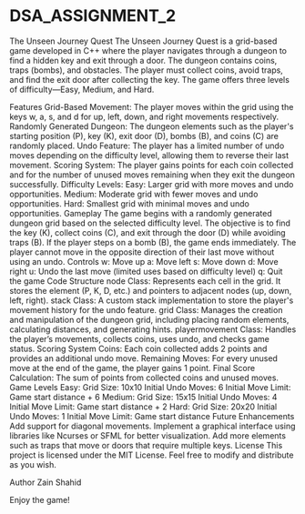 # DSA_ASSIGNMENT_2
The Unseen Journey Quest
The Unseen Journey Quest is a grid-based game developed in C++ where the player navigates through a dungeon to find a hidden key and exit through a door. The dungeon contains coins, traps (bombs), and obstacles. The player must collect coins, avoid traps, and find the exit door after collecting the key. The game offers three levels of difficulty—Easy, Medium, and Hard.

Features
Grid-Based Movement: The player moves within the grid using the keys w, a, s, and d for up, left, down, and right movements respectively.
Randomly Generated Dungeon: The dungeon elements such as the player's starting position (P), key (K), exit door (D), bombs (B), and coins (C) are randomly placed.
Undo Feature: The player has a limited number of undo moves depending on the difficulty level, allowing them to reverse their last movement.
Scoring System: The player gains points for each coin collected and for the number of unused moves remaining when they exit the dungeon successfully.
Difficulty Levels:
Easy: Larger grid with more moves and undo opportunities.
Medium: Moderate grid with fewer moves and undo opportunities.
Hard: Smallest grid with minimal moves and undo opportunities.
Gameplay
The game begins with a randomly generated dungeon grid based on the selected difficulty level.
The objective is to find the key (K), collect coins (C), and exit through the door (D) while avoiding traps (B).
If the player steps on a bomb (B), the game ends immediately.
The player cannot move in the opposite direction of their last move without using an undo.
Controls
w: Move up
a: Move left
s: Move down
d: Move right
u: Undo the last move (limited uses based on difficulty level)
q: Quit the game
Code Structure
node Class: Represents each cell in the grid. It stores the element (P, K, D, etc.) and pointers to adjacent nodes (up, down, left, right).
stack Class: A custom stack implementation to store the player's movement history for the undo feature.
grid Class: Manages the creation and manipulation of the dungeon grid, including placing random elements, calculating distances, and generating hints.
playermovement Class: Handles the player’s movements, collects coins, uses undo, and checks game status.
Scoring System
Coins: Each coin collected adds 2 points and provides an additional undo move.
Remaining Moves: For every unused move at the end of the game, the player gains 1 point.
Final Score Calculation: The sum of points from collected coins and unused moves.
Game Levels
Easy:
Grid Size: 10x10
Initial Undo Moves: 6
Initial Move Limit: Game start distance + 6
Medium:
Grid Size: 15x15
Initial Undo Moves: 4
Initial Move Limit: Game start distance + 2
Hard:
Grid Size: 20x20
Initial Undo Moves: 1
Initial Move Limit: Game start distance
Future Enhancements
Add support for diagonal movements.
Implement a graphical interface using libraries like Ncurses or SFML for better visualization.
Add more elements such as traps that move or doors that require multiple keys.
License
This project is licensed under the MIT License. Feel free to modify and distribute as you wish.

Author
Zain Shahid

Enjoy the game!